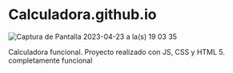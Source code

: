 # Calculadora.github.io


![Captura de Pantalla 2023-04-23 a la(s) 19 03 35](https://user-images.githubusercontent.com/124840621/233868587-12dfa77e-cd57-4739-925a-219cdb5cec16.png)



Calculadora funcional. Proyecto realizado con JS, CSS y HTML 5. completamente funcional  
